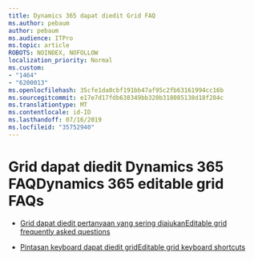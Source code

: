 ```yaml
---
title: Dynamics 365 dapat diedit Grid FAQ
ms.author: pebaum
author: pebaum
ms.audience: ITPro
ms.topic: article
ROBOTS: NOINDEX, NOFOLLOW
localization_priority: Normal
ms.custom:
- "1464"
- "6200013"
ms.openlocfilehash: 35cfe1da0cbf191bb47af95c2fb63161994cc16b
ms.sourcegitcommit: e17e7d17fdb638349bb320b318085138d18f284c
ms.translationtype: MT
ms.contentlocale: id-ID
ms.lasthandoff: 07/16/2019
ms.locfileid: "35752940"
---
```

# <a name="dynamics-365-editable-grid-faqs"></a><span data-ttu-id="91535-102">Grid dapat diedit Dynamics 365 FAQ</span><span class="sxs-lookup"><span data-stu-id="91535-102">Dynamics 365 editable grid FAQs</span></span>

* [<span data-ttu-id="91535-103">Grid dapat diedit pertanyaan yang sering diajukan</span><span class="sxs-lookup"><span data-stu-id="91535-103">Editable grid frequently asked questions</span></span>](https://docs.microsoft.com/dynamics365/customer-engagement/customize/make-grids-lists-editable-custom-control#frequently-asked-questions-faqs)

* [<span data-ttu-id="91535-104">Pintasan keyboard dapat diedit grid</span><span class="sxs-lookup"><span data-stu-id="91535-104">Editable grid keyboard shortcuts</span></span>](https://docs.microsoft.com/dynamics365/customer-engagement/basics/keyboard-shortcuts#editable-grids-views)
